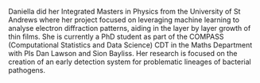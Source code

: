Daniella did her Integrated Masters in Physics from the University of St Andrews where her project focused on leveraging machine learning to analyse electron diffraction patterns, aiding in the layer by layer growth of thin films. She is currently a PhD student as part of the COMPASS (Computational Statistics and Data Science) CDT in the Maths Department with PIs Dan Lawson and Sion Bayliss. Her research is focused on the creation of an early detection system for problematic lineages of bacterial pathogens.


